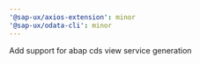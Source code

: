```yaml
---
'@sap-ux/axios-extension': minor
'@sap-ux/odata-cli': minor
---
```


Add support for abap cds view service generation
